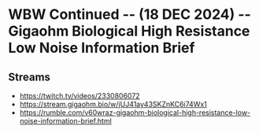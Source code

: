 # WBW Continued -- (18 DEC 2024) -- Gigaohm Biological High Resistance Low Noise Information Brief

## Streams
- https://twitch.tv/videos/2330806072
- https://stream.gigaohm.bio/w/jUJ41ay43SKZnKC6i74Wx1
- https://rumble.com/v60wraz-gigaohm-biological-high-resistance-low-noise-information-brief.html

